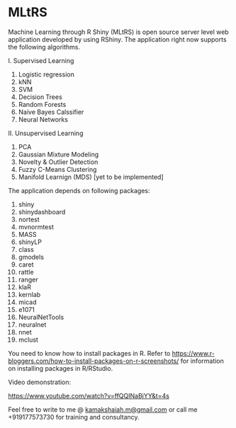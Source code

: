 # MLtRS
Machine Learning through R Shiny (MLtRS) is open source server level web application developed by using RShiny. The application right now supports the following algorithms. 

I.  Supervised Learning 
  1.  Logistic regression
  2.  kNN
  3.  SVM
  4.  Decision Trees 
  5.  Random Forests
  6.  Naive Bayes Calssifier
  7.  Neural Networks
  
II.  Unsupervised Learning
  1.  PCA
  2.  Gaussian Mixture Modeling 
  3.  Novelty & Outlier Detection
  4.  Fuzzy C-Means Clustering 
  5.  Manifold Learnign (MDS) [yet to be implemented]
  
The application depends on following packages:

1.  shiny
2.  shinydashboard
3.  nortest
4.  mvnormtest
5.  MASS
6.  shinyLP
7.  class
8.  gmodels
9.  caret
10. rattle
11. ranger
12. klaR
13. kernlab
14. micad
15. e1071
16. NeuralNetTools
17. neuralnet
18. nnet
19. mclust

You need to know how to install packages in R. Refer to https://www.r-bloggers.com/how-to-install-packages-on-r-screenshots/ for information on installing packages in R/RStudio. 

Video demonstration:

https://www.youtube.com/watch?v=ffQQINaBjYY&t=4s

Feel free to write to me @ kamakshaiah.m@gmail.com or call me +919177573730 for training and consultancy. 



